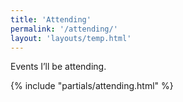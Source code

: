 ```yaml
---
title: 'Attending'
permalink: '/attending/'
layout: 'layouts/temp.html'
---
```


Events I’ll be attending.

{% include "partials/attending.html" %}